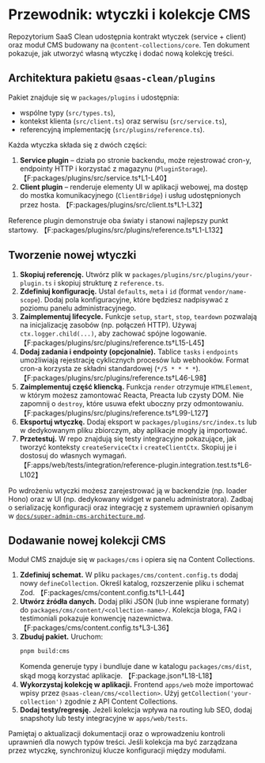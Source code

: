 # Przewodnik: wtyczki i kolekcje CMS

Repozytorium SaaS Clean udostępnia kontrakt wtyczek (service + client) oraz moduł CMS budowany na `@content-collections/core`. Ten dokument pokazuje, jak utworzyć własną wtyczkę i dodać nową kolekcję treści.

## Architektura pakietu `@saas-clean/plugins`

Pakiet znajduje się w `packages/plugins` i udostępnia:

- wspólne typy (`src/types.ts`),
- kontekst klienta (`src/client.ts`) oraz serwisu (`src/service.ts`),
- referencyjną implementację (`src/plugins/reference.ts`).

Każda wtyczka składa się z dwóch części:

1. **Service plugin** – działa po stronie backendu, może rejestrować cron-y, endpointy HTTP i korzystać z magazynu (`PluginStorage`). 【F:packages/plugins/src/service.ts†L1-L40】
2. **Client plugin** – renderuje elementy UI w aplikacji webowej, ma dostęp do mostka komunikacyjnego (`ClientBridge`) i usług udostępnionych przez hosta. 【F:packages/plugins/src/client.ts†L1-L32】

Reference plugin demonstruje oba światy i stanowi najlepszy punkt startowy. 【F:packages/plugins/src/plugins/reference.ts†L1-L132】

## Tworzenie nowej wtyczki

1. **Skopiuj referencję.** Utwórz plik w `packages/plugins/src/plugins/your-plugin.ts` i skopiuj strukturę z `reference.ts`.
2. **Zdefiniuj konfigurację.** Ustal `defaults`, `meta` i `id` (format `vendor/name-scope`). Dodaj pola konfiguracyjne, które będziesz nadpisywać z poziomu panelu administracyjnego.
3. **Zaimplementuj lifecycle.** Funkcje `setup`, `start`, `stop`, `teardown` pozwalają na inicjalizację zasobów (np. połączeń HTTP). Używaj `ctx.logger.child(...)`, aby zachować spójne logowanie. 【F:packages/plugins/src/plugins/reference.ts†L15-L45】
4. **Dodaj zadania i endpointy (opcjonalnie).** Tablice `tasks` i `endpoints` umożliwiają rejestrację cyklicznych procesów lub webhooków. Format cron-a korzysta ze składni standardowej (`*/5 * * * *`). 【F:packages/plugins/src/plugins/reference.ts†L46-L98】
5. **Zaimplementuj część kliencką.** Funkcja `render` otrzymuje `HTMLElement`, w którym możesz zamontować Reacta, Preacta lub czysty DOM. Nie zapomnij o `destroy`, które usuwa efekt uboczny przy odmontowaniu. 【F:packages/plugins/src/plugins/reference.ts†L99-L127】
6. **Eksportuj wtyczkę.** Dodaj eksport w `packages/plugins/src/index.ts` lub w dedykowanym pliku zbiorczym, aby aplikacje mogły ją importować.
7. **Przetestuj.** W repo znajdują się testy integracyjne pokazujące, jak tworzyć konteksty `createServiceCtx` i `createClientCtx`. Skopiuj je i dostosuj do własnych wymagań. 【F:apps/web/tests/integration/reference-plugin.integration.test.ts†L6-L102】

Po wdrożeniu wtyczki możesz zarejestrować ją w backendzie (np. loader Hono) oraz w UI (np. dedykowany widget w panelu administratora). Zadbaj o serializację konfiguracji oraz integrację z systemem uprawnień opisanym w [`docs/super-admin-cms-architecture.md`](./super-admin-cms-architecture.md).

## Dodawanie nowej kolekcji CMS

Moduł CMS znajduje się w `packages/cms` i opiera się na Content Collections.

1. **Zdefiniuj schemat.** W pliku `packages/cms/content.config.ts` dodaj nowy `defineCollection`. Określ katalog, rozszerzenie pliku i schemat Zod. 【F:packages/cms/content.config.ts†L1-L44】
2. **Utwórz źródła danych.** Dodaj pliki JSON (lub inne wspierane formaty) do `packages/cms/content/<collection-name>/`. Kolekcja bloga, FAQ i testimoniali pokazuje konwencję nazewnictwa. 【F:packages/cms/content.config.ts†L3-L36】
3. **Zbuduj pakiet.** Uruchom:
   ```bash
   pnpm build:cms
   ```
   Komenda generuje typy i bundluje dane w katalogu `packages/cms/dist`, skąd mogą korzystać aplikacje. 【F:package.json†L18-L18】
4. **Wykorzystaj kolekcję w aplikacji.** Frontend `apps/web` może importować wpisy przez `@saas-clean/cms/<collection>`. Użyj `getCollection('your-collection')` zgodnie z API Content Collections.
5. **Dodaj testy/regresję.** Jeżeli kolekcja wpływa na routing lub SEO, dodaj snapshoty lub testy integracyjne w `apps/web/tests`.

Pamiętaj o aktualizacji dokumentacji oraz o wprowadzeniu kontroli uprawnień dla nowych typów treści. Jeśli kolekcja ma być zarządzana przez wtyczkę, synchronizuj klucze konfiguracji między modułami.
